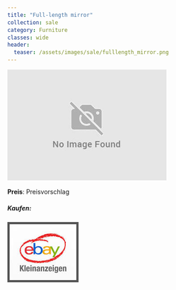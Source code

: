 ```yaml
---
title: "Full-length mirror"
collection: sale
category: Furniture
classes: wide
header: 
  teaser: /assets/images/sale/fulllength_mirror.png
---
```




<a href="">
  <img src="/assets/images/sale/fulllength_mirror.png" alt="Full-length mirror">
</a>

**Preis**: Preisvorschlag


##### Kaufen:
<a href="">
  <img src="/assets/images/ebay.png" alt="Ebay Kleinanzeigen" style="border: 5px solid #555">
</a>

